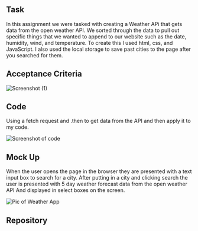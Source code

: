## Task
In this assignment we were tasked with creating a Weather APi that gets data from the open weather API. 
We sorted through the data to pull out specific things that we wanted to append to our website such as
the date, humidity, wind, and temperature.
To create this I used html, css, and JavaScript.
I also used the local storage to save past cities to the page after you searched for them.

## Acceptance Criteria
![Screenshot (1)](https://user-images.githubusercontent.com/111618393/206338800-b51277c4-de1b-4861-bb68-3224e69212cf.png)

## Code
Using a fetch request and .then to get data from the API and then apply it to my code.

![Screenshot of code](https://user-images.githubusercontent.com/111618393/206339241-57a468ff-c16c-4373-95bd-a0dfef736c99.png)


## Mock Up
When the user opens the page in the browser they are presented with a text input box to search for a city.
After putting in a city and clicking search the user is presented with 5 day weather forecast data from the open weather API
And displayed in select boxes on the screen.

![Pic of Weather App](https://user-images.githubusercontent.com/111618393/206340475-8feba1f8-54b7-4526-9c57-ff1e8f158344.png)


## Repository
